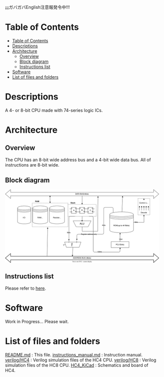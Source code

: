 ¡¡¡ガバガバEnglish注意報発令中!!!

# Table of Contents
- [Table of Contents](#table-of-contents)
- [Descriptions](#descriptions)
- [Architecture](#architecture)
  - [Overview](#overview)
  - [Block diagram](#block-diagram)
  - [Instructions list](#instructions-list)
- [Software](#software)
- [List of files and folders](#list-of-files-and-folders)

# Descriptions

A 4- or 8-bit CPU made with 74-series logic ICs.

# Architecture
## Overview

The CPU has an 8-bit wide address bus and a 4-bit wide data bus.
All of instructions are 8-bit wide.

## Block diagram

![Block diagram of this CPU.](./HC4.svg)

## Instructions list

Please refer to [here](https://github.com/nasu8151/HC4/blob/main/instructions_manual.md).

# Software
Work in Progress... Please wait.

# List of files and folders

[README.md](https://github.com/nasu8151/HC4) : This file.
[instructions_manual.md](https://github.com/nasu8151/HC4/blob/main/instructions_manual.md) : Instruction manual.
[verilog/HC4](https://github.com/nasu8151/HC4/blob/main/verilog/HC4) : Verilog simulation files of the HC4 CPU.
[verilog/HC8](https://github.com/nasu8151/blob/main/HC4/verilog/HC8) : Verilog simulation files of the HC8 CPU.
[HC4_KiCad](https://github.com/nasu8151/HC4/blob/main/HC4_KiCad) : Schematics and board of HC4.